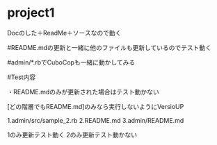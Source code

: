# project1


Docのした＋ReadMe＋ソースなので動く


#README.mdの更新と一緒に他のファイルも更新しているのでテスト動く

#admin/*.rbでCuboCopも一緒に動かしてみる



#Test内容


・README.mdのみが更新された場合はテスト動かない



[どの階層でもREADME.md]のみなら実行しないようにVersioUP


1.admin/src/sample_2.rb
2.README.md
3.admin/README.md

1のみ更新テスト動く
2のみ更新テスト動かない
